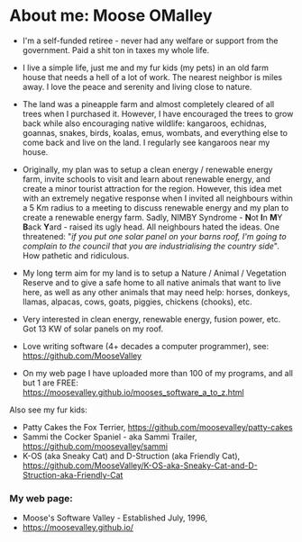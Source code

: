 # About me: Moose OMalley

* I'm a self-funded retiree - never had any welfare or support from the government.  Paid a shit ton in taxes my whole life.

* I live a simple life, just me and my fur kids (my pets) in an old farm house that needs a hell of a lot of work.  The nearest neighbor is miles away.  I love the peace and serenity and living close to nature.

* The land was a pineapple farm and almost completely cleared of all trees when I purchased it.  However, I have encouraged the trees to grow back while also encouraging native wildlife: kangaroos, echidnas, goannas, snakes, birds, koalas, emus, wombats, and everything else to come back and live on the land.  I regularly see kangaroos near my house.

* Originally, my plan was to setup a clean energy / renewable energy farm, invite schools to visit and learn about renewable energy, and create a minor tourist attraction for the region.  However, this idea met with an extremely negative response when I invited all neighbours within a 5 Km radius to a meeting to discuss renewable energy and my plan to create a renewable energy farm.  Sadly, NIMBY Syndrome - **N**ot **I**n **M**Y **B**ack **Y**ard - raised its ugly head.  All neighbours hated the ideas.  One threatened: "<i>if you put one solar panel on your barns roof, I'm going to complain to the council that you are industrialising the country side</i>".  How pathetic and ridiculous.

* My long term aim for my land is to setup a Nature / Animal / Vegetation Reserve and to give a safe home to all native animals that want to live here, as well as any other animals that may need help: horses, donkeys, llamas, alpacas, cows, goats, piggies, chickens (chooks), etc.

* Very interested in clean energy, renewable energy, fusion power, etc.  Got 13 KW of solar panels on my roof.

* Love writing software (4+ decades a computer programmer), see:
https://github.com/MooseValley

* On my web page I have uploaded more than 100 of my programs, and all but 1 are FREE:
https://moosevalley.github.io/mooses_software_a_to_z.html

Also see my fur kids:
* Patty Cakes the Fox Terrier, https://github.com/moosevalley/patty-cakes
* Sammi the Cocker Spaniel - aka Sammi Trailer, https://github.com/moosevalley/sammi
* K-OS (aka Sneaky Cat) and D-Struction (aka Friendly Cat), https://github.com/MooseValley/K-OS-aka-Sneaky-Cat-and-D-Struction-aka-Friendly-Cat

### My web page:
* Moose's Software Valley - Established July, 1996,
* https://moosevalley.github.io/


